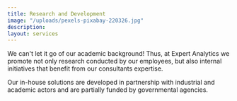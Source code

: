 ```yaml
---
title: Research and Development
image: "/uploads/pexels-pixabay-220326.jpg"
description:
layout: services
---
```


We can't let it go of our academic background! Thus, at Expert Analytics we promote not only research conducted by our employees,
but also internal initiatives that benefit from our consultants expertise.

Our in-house solutions are developed in partnership with industrial
and academic actors and are partially funded by governmental agencies.
